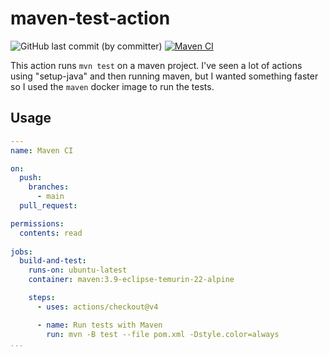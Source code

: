 # maven-test-action

![GitHub last commit (by committer)](https://img.shields.io/github/last-commit/jayllyz/setupWSL)
[![Maven CI](https://github.com/Jayllyz/maven-test-action/actions/workflows/maven.yml/badge.svg)](https://github.com/Jayllyz/maven-test-action/actions/workflows/maven.yml)

This action runs `mvn test` on a maven project.
I've seen a lot of actions using "setup-java" and then running maven, but I wanted something faster so I used the `maven` docker image to run the tests.

## Usage

```yaml
---
name: Maven CI

on:
  push:
    branches:
      - main
  pull_request:

permissions:
  contents: read
   
jobs:
  build-and-test:
    runs-on: ubuntu-latest
    container: maven:3.9-eclipse-temurin-22-alpine

    steps:
      - uses: actions/checkout@v4

      - name: Run tests with Maven
        run: mvn -B test --file pom.xml -Dstyle.color=always
...
```
